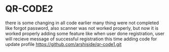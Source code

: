 # QR-CODE2 
there is some changing in all code 
earlier many thing were not completed like forgot password, 
also scanner was not worked properly, but now it is worked properly 
adding some feature like when user done registration, user will recieve message of successful registration 
this time adding code for update profile
https://github.com/arshiside/qr-code1.git
